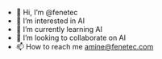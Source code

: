 - 👋 Hi, I’m @fenetec
- 👀 I’m interested in AI
- 🌱 I’m currently learning AI
- 💞️ I’m looking to collaborate on AI
- 📫 How to reach me amine@fenetec.com

<!---
fenetec/fenetec is a ✨ special ✨ repository because its `README.md` (this file) appears on your GitHub profile.
You can click the Preview link to take a look at your changes.
--->
